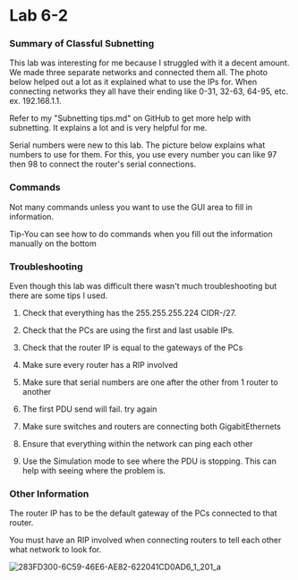 # Lab 6-2

### Summary of Classful Subnetting
This lab was interesting for me because I struggled with it a decent amount. We made three separate networks and connected them all. The photo below helped out a lot as it explained what to use the IPs for. When connecting networks they all have their ending like 0-31, 32-63, 64-95, etc. ex. 192.168.1.1. 

Refer to my "Subnetting tips.md" on GitHub to get more help with subnetting. It explains a lot and is very helpful for me.

Serial numbers were new to this lab. The picture below explains what numbers to use for them. For this, you use every number you can like 97 then 98 to connect the router's serial connections. 

### Commands

Not many commands unless you want to use the GUI area to fill in information.

Tip-You can see how to do commands when you fill out the information manually on the bottom

### Troubleshooting

Even though this lab was difficult there wasn't much troubleshooting but there are some tips I used.

1. Check that everything has the 255.255.255.224 CIDR-/27.

2. Check that the PCs are using the first and last usable IPs.

3. Check that the router IP is equal to the gateways of the PCs

4. Make sure every router has a RIP involved

5. Make sure that serial numbers are one after the other from 1 router to another

6. The first PDU send will fail. try again

7. Make sure switches and routers are connecting both GigabitEthernets

8. Ensure that everything within the network can ping each other

9. Use the Simulation mode to see where the PDU is stopping. This can help with seeing where the problem is.

### Other Information

The router IP has to be the default gateway of the PCs connected to that router. 

You must have an RIP involved when connecting routers to tell each other what network to look for.

![283FD300-6C59-46E6-AE82-622041CD0AD6_1_201_a](https://github.com/user-attachments/assets/0beac329-09b5-459c-84f1-d4cedaf99eb3)
